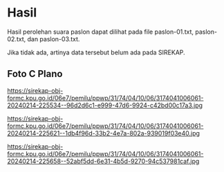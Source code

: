 # Hasil

Hasil perolehan suara paslon dapat dilihat pada file paslon-01.txt, paslon-02.txt, dan paslon-03.txt.

Jika tidak ada, artinya data tersebut belum ada pada SIREKAP.

## Foto C Plano

https://sirekap-obj-formc.kpu.go.id/06e7/pemilu/ppwp/31/74/04/10/06/3174041006061-20240214-225534--96d2d6c1-e999-47d6-9924-c42bd00c17a3.jpg

https://sirekap-obj-formc.kpu.go.id/06e7/pemilu/ppwp/31/74/04/10/06/3174041006061-20240214-225621--1db4f96d-33b2-4e7a-802a-939019f03e40.jpg

https://sirekap-obj-formc.kpu.go.id/06e7/pemilu/ppwp/31/74/04/10/06/3174041006061-20240214-225658--52abf5dd-6e31-4b5d-9270-94c537981caf.jpg
